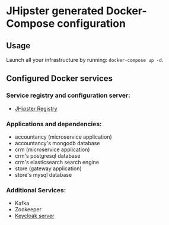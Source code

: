 # JHipster generated Docker-Compose configuration

## Usage

Launch all your infrastructure by running: `docker-compose up -d`.

## Configured Docker services

### Service registry and configuration server:

- [JHipster Registry](http://localhost:8761)

### Applications and dependencies:

- accountancy (microservice application)
- accountancy's mongodb database
- crm (microservice application)
- crm's postgresql database
- crm's elasticsearch search engine
- store (gateway application)
- store's mysql database

### Additional Services:

- Kafka
- Zookeeper
- [Keycloak server](http://localhost:9080)
